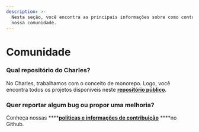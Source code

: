 ```yaml
---
description: >-
  Nesta seção, você encontra as principais informações sobre como contribuir com
  nossa comunidade.
---
```


# Comunidade

### **Qual repositório do Charles?**

No Charles, trabalhamos com o conceito de monorepo. Logo, você encontra todos os projetos disponíveis neste [**repositório público**](https://github.com/ZupIT/charlescd). 

### **Quer reportar algum bug ou propor uma melhoria?** 

Conheça nossas ****[**políticas e informações de contribuição**](https://github.com/ZupIT/charlescd/blob/master/CONTRIBUTING.md) ****no Github.





